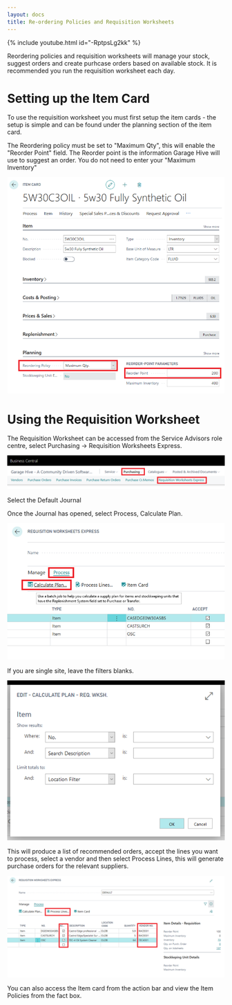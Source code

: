 ```yaml
---
layout: docs
title: Re-ordering Policies and Requisition Worksheets
---
```


{% include youtube.html id="-RptpsLg2kk" %}


Reordering policies and requisition worksheets will manage your stock, suggest orders and create purhcase orders based on available stock. It is recommended you run the requisition worksheet each day. 

# Setting up the Item Card

To use the requisition worksheet you must first setup the item cards - the setup is simple and can be found under the planning section of the item card. 

The Reordering policy must be set to "Maximum Qty", this will enable the "Reorder Point" field. The Reorder point is the information Garage Hive will use to suggest an order. You do not need to enter your "Maximum Inventory" 

![](media/garagehive-item-planning.png)

# Using the Requisition Worksheet

The Requisition Worksheet can be accessed from the Service Advisors role centre, select Purchasing -> Requisition Worksheets Express.

![](media/garagehive-requisition-worksheet.png)

Select the Default Journal

Once the Journal has opened, select Process, Calculate Plan. 

![](media/garagehive-requisiotion-worksheet-plan.png)

If you are single site, leave the filters blanks. 

![](media/garagehive-requisiotion-worksheet-plan-report.png)

This will produce a list of recommended orders, accept the lines you want to process, select a vendor and then select Process Lines, this will generate purchase orders for the relevant suppliers. 

![](media/garagehive-requisiotion-worksheet-plan-process.png)

You can also access the Item card from the action bar and view the Item Policies from the fact box. 